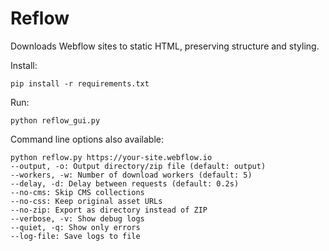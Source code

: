 # Reflow

Downloads Webflow sites to static HTML, preserving structure and styling.

Install:
```
pip install -r requirements.txt
```

Run:
```
python reflow_gui.py
```

Command line options also available:
```
python reflow.py https://your-site.webflow.io
--output, -o: Output directory/zip file (default: output)
--workers, -w: Number of download workers (default: 5)
--delay, -d: Delay between requests (default: 0.2s)
--no-cms: Skip CMS collections
--no-css: Keep original asset URLs
--no-zip: Export as directory instead of ZIP
--verbose, -v: Show debug logs
--quiet, -q: Show only errors
--log-file: Save logs to file 